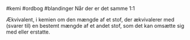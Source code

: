 #kemi #ordbog #blandinger
Når der er det samme 1:1

Ækvivalent, i kemien om den mængde af et stof, der ækvivalerer med (svarer til) en bestemt mængde af et andet stof, som det kan omsætte sig med eller erstatte.
